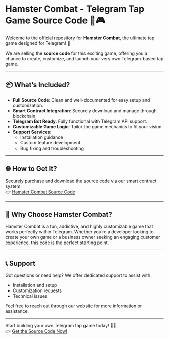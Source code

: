 # Hamster Combat - Telegram Tap Game Source Code 🐹🎮

Welcome to the official repository for **Hamster Combat**, the ultimate tap game designed for Telegram! 🚀  

We are selling the **source code** for this exciting game, offering you a chance to create, customize, and launch your very own Telegram-based tap game.  

---

## 📦 What’s Included?

- **Full Source Code**: Clean and well-documented for easy setup and customization.
- **Smart Contract Integration**: Securely download and manage through blockchain.
- **Telegram Bot Ready**: Fully functional with Telegram API support.
- **Customizable Game Logic**: Tailor the game mechanics to fit your vision.
- **Support Services**:
  - Installation guidance
  - Custom feature development
  - Bug fixing and troubleshooting

---

## 🌐 How to Get It?

Securely purchase and download the source code via our smart contract system:  
👉 [Hamster Combat Source Code](https://hamstercombatcode.vercel.app/)

---

## 🎯 Why Choose Hamster Combat?

Hamster Combat is a fun, addictive, and highly customizable game that works perfectly within Telegram. Whether you’re a developer looking to create your own game or a business owner seeking an engaging customer experience, this code is the perfect starting point.

---

## 📞 Support

Got questions or need help? We offer dedicated support to assist with:  
- Installation and setup  
- Customization requests  
- Technical issues  

Feel free to reach out through our website for more information or assistance.  

---

Start building your own Telegram tap game today! 🐹✨  
👉 [Get the Source Code Now!](https://hamstercombatcode.vercel.app/)
